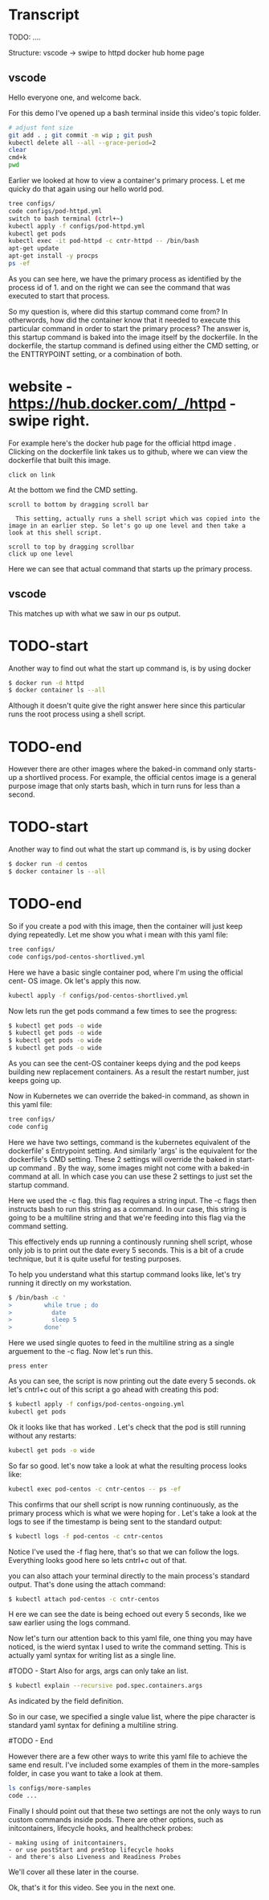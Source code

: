 # Transcript

TODO: ....

Structure:
vscode
-> swipe to httpd docker hub home page


## vscode

Hello everyone one, and welcome back.

For this demo I've opened up a bash terminal inside this video's topic folder.

```bash
# adjust font size
git add . ; git commit -m wip ; git push
kubectl delete all --all --grace-period=2
clear
cmd+k
pwd
```


Earlier we looked at how to view a container's primary process. L et me quicky do that again using our hello world pod.


```bash
tree configs/
code configs/pod-httpd.yml
switch to bash terminal (ctrl+~)
kubectl apply -f configs/pod-httpd.yml
kubectl get pods
kubectl exec -it pod-httpd -c cntr-httpd -- /bin/bash
apt-get update
apt-get install -y procps
ps -ef
```

As you can see here, we have the primary process as identified by the process id of 1. and on the right we can see the command that was executed to start that process.


So my question is, where did this startup command come from? In otherwords, how did the container know that it needed to execute this particular command in order to start the primary process? The answer is, this startup command is baked into the image itself by the dockerfile. In the dockerfile, the startup command is defined using either the CMD setting, or the ENTTRYPOINT setting, or a combination of both.


# website - https://hub.docker.com/_/httpd - swipe right.

For example here's the docker hub page for the official httpd image    . Clicking on the dockerfile link takes us to github, where we can view the dockerfile that built this image.

```web-tasks
click on link
```


At the bottom we find the CMD setting.


```web-tasks
scroll to bottom by dragging scroll bar
```


      This setting, actually runs a shell script which was copied into the image in an earlier step. So let's go up one level and then take a look at this shell script.


```web-tasks
scroll to top by dragging scrollbar
click up one level
```

Here we can see that actual command that starts up the primary process.

## vscode

This matches up with what we saw in our ps output.

# TODO-start
Another way to find out what the start up command is, is by using docker

```bash
$ docker run -d httpd
$ docker container ls --all
```

Although it doesn't quite give the right answer here since this particular runs the root process using a shell script.
# TODO-end




However there are other images where the baked-in command only starts-up a shortlived process. For example, the official centos image is a general purpose image that only starts bash, which in turn runs for less than a second.

# TODO-start
Another way to find out what the start up command is, is by using docker

```bash
$ docker run -d centos
$ docker container ls --all
```

# TODO-end


So if you create a pod with this image, then the container will just keep dying repeatedly. Let me show you what i mean with this yaml file:


```bash
tree configs/
code configs/pod-centos-shortlived.yml
```

Here we have a basic single container pod, where I'm  using  the official cent-      OS image.
Ok let's apply this now.


```bash
kubectl apply -f configs/pod-centos-shortlived.yml
```

Now lets run the get pods command a few times to see the progress:

```bash
$ kubectl get pods -o wide
$ kubectl get pods -o wide
$ kubectl get pods -o wide
$ kubectl get pods -o wide
```

As you can see   the cent-OS container keeps dying and the pod keeps building new replacement containers. As a result the restart number,  just keeps going up.

Now in Kubernetes we can override the baked-in command, as shown in this yaml file:


```bash
tree configs/
code config
```

Here we have two settings, command is the kubernetes equivalent of the dockerfile'  s Entrypoint setting. And similarly 'args' is the equivalent for the dockerfile's CMD setting. These 2 settings will override the baked in start-up command        . By the way, some images might not come with a baked-in command at all. In which case you can use these 2 settings to just set the startup command.

Here we used the -c flag. this flag requires a string input. The -c flags then instructs bash to run this string as a command. In our case, this string is going to be a multiline string and that we're feeding into this    flag via the command setting.


This effectively ends up running a continously running shell script, whose only job is to print out the date every 5 seconds. This is a bit of a crude technique, but it is quite useful for testing purposes.

To help you understand what this startup command looks like, let's try running it directly on my workstation.



```bash - do some copy and paste.
$ /bin/bash -c '
>         while true ; do
>           date
>           sleep 5
>         done'
```

Here we used single quotes to feed in the multiline string as a single arguement to the -c flag. Now let's run this.


```instruction
press enter
```

As you can see, the script is now printing out the date every 5 seconds. ok let's cntrl+c out of this script a go ahead with creating this pod:

```bash
$ kubectl apply -f configs/pod-centos-ongoing.yml
kubectl get pods
```

Ok it looks like that has worked   . Let's check that the pod is still running without any restarts:

```bash
kubectl get pods -o wide
```




So far so good. let's now take a look at what the resulting process looks like:

```bash
kubectl exec pod-centos -c cntr-centos -- ps -ef
```

This confirms that our shell script is now running continuously, as the primary process which is what we were hoping for   . Let's take a look at the logs to see if the timestamp is being sent to the standard output:

```bash
$ kubectl logs -f pod-centos -c cntr-centos
```

Notice I've used the -f flag here, that's so that we can follow the logs. Everything looks good here so lets cntrl+c out of that.

you can also attach your terminal directly to the main process's standard output. That's done using the attach command:

```bash
$ kubectl attach pod-centos -c cntr-centos
```

H ere we can see the date is being echoed out every 5 seconds, like we saw earlier using the logs command.


Now let's turn our attention back to this yaml file, one thing you may have noticed, is the wierd syntax I used to write the command setting. This is actually yaml syntax for writing list as a single line.

#TODO - Start
Also for args, args can only take an list.

```bash
$ kubectl explain --recursive pod.spec.containers.args
```

As indicated by the field definition.

So in our case, we specified a single value list, where the pipe character is standard yaml syntax for defining a multiline string.


#TODO - End

 However there are a few other ways to write this yaml file to achieve the same end result. I've included some examples of them in the more-samples folder, in case you want to take a look at them.

```bash
ls configs/more-samples
code ...
```


Finally I should point out that these two settings are not the only ways to run custom commands inside pods. There are other options, such as initcontainers, lifecycle hooks, and healthcheck probes:

```popupwindows
- making using of initcontainers,
- or use postStart and preStop lifecycle hooks
- and there's also Liveness and Readiness Probes
```

We'll cover all these later in the course.

Ok, that's it for this video. See you in the next one.